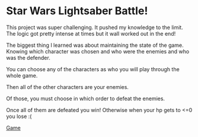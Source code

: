 # Star Wars Lightsaber Battle!

This project was super challenging.  It pushed my knowledge to the limit. The logic got pretty intense at times but it wall worked out in the end!

The biggest thing I learned was about maintaining the state of the game. Knowing which character was chosen and who were the enemies and who was the defender.

You can choose any of the characters as who you will play through the whole game.

Then all of the other characters are your enemies.

Of those, you must choose in which order to defeat the enemies.

Once all of them are defeated you win! Otherwise when your hp gets to <=0 you lose :(

[Game](https://tomkc518.github.io/week-4-game/)
